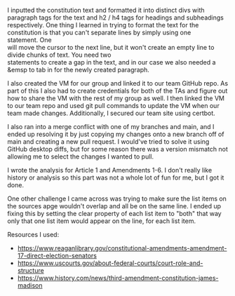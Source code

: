 I inputted the constitution text and formatted it into distinct divs with paragraph tags for the text and h2 / h4 tags for headings and subheadings respectively. One thing I learned in trying to format the text for the constitution is that you can't separate lines by simply using one <br/> statement. One <br/>will move the cursor to the next line, but it won't create an empty line to divide chunks of text. You need two <br/> statements to create a gap in the text, and in our case we also needed a &emsp to tab in for the newly created paragraph.

I also created the VM for our group and linked it to our team GitHub repo. As part of this I also had to create credentials for both of the TAs and figure out how to share the VM with the rest of my group as well. I then linked the VM to our team repo and used git pull commands to update the VM when our team made changes. Additionally, I secured our team site using certbot.

I also ran into a merge conflict with one of my branches and main, and I ended up resolving it by just copying my changes onto a new branch off of main and creating a new pull request. I would've tried to solve it using GitHub desktop diffs, but for some reason there was a version mismatch not allowing me to select the changes I wanted to pull.

I wrote the analysis for Article 1 and Amendments 1-6. I don't really like history or analysis so this part was not a whole lot of fun for me, but I got it done.

One other challenge I came across was trying to make sure the list items on the sources apge wouldn't overlap and all be on the same line. I ended up fixing this by setting the clear property of each list item to "both" that way only that one list item would appear on the line, for each list item. 

Resources I used:
- https://www.reaganlibrary.gov/constitutional-amendments-amendment-17-direct-election-senators
- https://www.uscourts.gov/about-federal-courts/court-role-and-structure
- https://www.history.com/news/third-amendment-constitution-james-madison